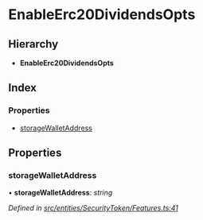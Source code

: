 # EnableErc20DividendsOpts

## Hierarchy

* **EnableErc20DividendsOpts**

## Index

### Properties

* [storageWalletAddress]()

## Properties

### storageWalletAddress

• **storageWalletAddress**: _string_

_Defined in_ [_src/entities/SecurityToken/Features.ts:41_](https://github.com/PolymathNetwork/polymath-sdk/blob/550676f/src/entities/SecurityToken/Features.ts#L41)

